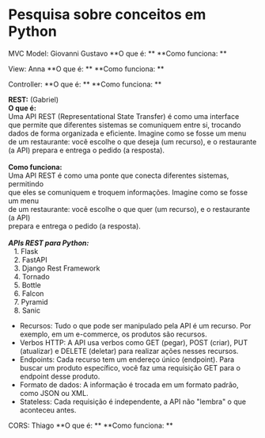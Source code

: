 # Pesquisa sobre conceitos em Python

MVC
Model: Giovanni Gustavo
**O que é: ** **Como funciona: **

View: Anna
**O que é: ** **Como funciona: **

Controller:
**O que é: ** **Como funciona: **

**REST:** (Gabriel)<br>
**O que é:**<br>
    Uma API REST (Representational State Transfer) é como uma interface<br>
    que permite que diferentes sistemas se comuniquem entre si, trocando<br>
    dados de forma organizada e eficiente. Imagine como se fosse um menu<br>
    de um restaurante: você escolhe o que deseja (um recurso), e o restaurante<br>
    (a API) prepara e entrega o pedido (a resposta).<br>
    <br>
**Como funciona:**<br>
    Uma API REST é como uma ponte que conecta diferentes sistemas, permitindo<br>
    que eles se comuniquem e troquem informações. Imagine como se fosse um menu<br>
    de um restaurante: você escolhe o que quer (um recurso), e o restaurante (a API)<br>
    prepara e entrega o pedido (a resposta).<br>
    <br>
***APIs REST para Python:***<br>
&nbsp;&nbsp;&nbsp;1. Flask<br>
&nbsp;&nbsp;&nbsp;2. FastAPI<br>
&nbsp;&nbsp;&nbsp;3. Django Rest Framework<br>
&nbsp;&nbsp;&nbsp;4. Tornado<br>
&nbsp;&nbsp;&nbsp;5. Bottle<br>
&nbsp;&nbsp;&nbsp;6. Falcon<br>
&nbsp;&nbsp;&nbsp;7. Pyramid<br>
&nbsp;&nbsp;&nbsp;8. Sanic
-   Recursos: Tudo o que pode ser manipulado pela API é um recurso. Por exemplo, em um e-commerce, os produtos são recursos.<br>
-   Verbos HTTP: A API usa verbos como GET (pegar), POST (criar), PUT (atualizar) e DELETE (deletar) para realizar ações nesses recursos.<br>
-   Endpoints: Cada recurso tem um endereço único (endpoint). Para buscar um produto específico, você faz uma requisição GET para o endpoint desse produto.<br>
-   Formato de dados: A informação é trocada em um formato padrão, como JSON ou XML.<br>
-   Stateless: Cada requisição é independente, a API não "lembra" o que aconteceu antes.<br>

CORS: Thiago
**O que é: ** **Como funciona: **
